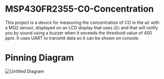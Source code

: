 # MSP430FR2355-C0-Concentration

   This project is a device for measuring the concentration of CO in the air with a MQ2 sensor, displayed on an LCD display that uses i2c 
and that will notify you by sound using a buzzer when it exceeds the threshold value of 400 ppm. It uses UART to transmit data so it can be shown on console.

# Pinning Diagram

![Untitled Diagram](https://github.com/user-attachments/assets/7c093235-f4b7-41a5-90d4-75afe78cacea)
